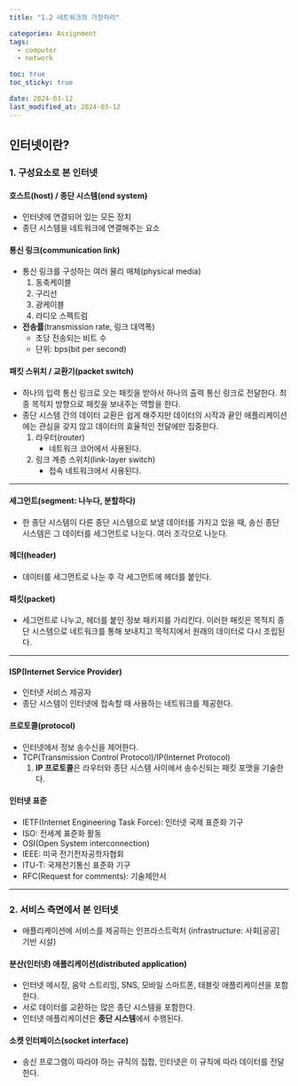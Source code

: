 ```yaml
---
title: "1.2 네트워크의 가장자리"

categories: Assignment
tags:
  - computer
  - network

toc: true
toc_sticky: true

date: 2024-03-12
last_modified_at: 2024-03-12
---
```


## 인터넷이란?

### 1. 구성요소로 본 인터넷

#### 호스트(host) / 종단 시스템(end system)
* 인터넷에 연결되어 있는 모든 장치
* 종단 시스템을 네트워크에 연결해주는 요소

#### 통신 링크(communication link)
* 통신 링크를 구성하는 여러 물리 매체(physical media)
  1. 동축케이블
  2. 구리선
  3. 광케이블
  4. 라디오 스펙트럼
* **전송률**(transmission rate, 링크 대역폭)
  * 초당 전송되는 비트 수
  * 단위: bps(bit per second)

#### 패킷 스위치 / 교환기(packet switch)
* 하나의 입력 통신 링크로 오는 패킷을 받아서 하나의 출력 통신 링크로 전달한다. 최종 목적지 방향으로 패킷을 보내주는 역할을 한다.
* 종단 시스템 간의 데이터 교환은 쉽게 해주지만 데이터의 시작과 끝인 애플리케이션에는 관심을 갖지 않고 데이터의 효율적인 전달에만 집중한다.
  1. 라우터(router)
     * 네트워크 코어에서 사용된다.
  2. 링크 계층 스위치(link-layer switch) 
     * 접속 네트워크에서 사용된다.

----------
#### 세그먼트(segment: 나누다, 분할하다)
* 한 종단 시스템이 다른 종단 시스템으로 보낼 데이터를 가지고 있을 때, 송신 종단 시스템은 그 데이터를 세그먼트로 나눈다. 여러 조각으로 나눈다.
  
#### 헤더(header)
* 데이터를 세그먼트로 나눈 후 각 세그먼트에 헤더를 붙인다.
  
#### 패킷(packet)
* 세그먼트로 나누고, 헤더를 붙인 정보 패키지를 가리킨다. 이러한 패킷은 목적지 종단 시스템으로 네트워크를 통해 보내지고 목적지에서 원래의 데이터로 다시 조립된다. 
  
---------
#### ISP(Internet Service Provider)
* 인터넷 서비스 제공자
* 종단 시스템이 인터넷에 접속할 때 사용하는 네트워크를 제공한다.

#### 프로토콜(protocol)
* 인터넷에서 정보 송수신을 제어한다.
* TCP(Transmission Control Protocol)/IP(Internet Protocol)
  1. **IP 프로토콜**은 라우터와 종단 시스템 사이에서 송수신되는 패킷 포맷을 기술한다.

#### 인터넷 표준
* IETF(Internet Engineering Task Force): 인터넷 국제 표준화 기구
* ISO: 전세계 표준화 활동
* OSI(Open System interconnection)
* IEEE: 미국 전기전자공학자협회
* ITU-T: 국제전기통신 표준화 기구
* RFC(Request for comments): 기술제안서

-----

### 2. 서비스 측면에서 본 인터넷
* 애플리케이션에 서비스를 제공하는 인프라스트럭처
  (infrastructure: 사회[공공] 기반 시설)
#### 분산(인터넷) 애플리케이션(distributed application)
  * 인터넷 메시징, 음악 스트리밍, SNS, 모바일 스마트폰, 태블릿 애플리케이션을 포함한다.
  * 서로 데이터를 교환하는 많은 종단 시스템을 포함한다.
  * 인터넷 애플리케이션은 **종단 시스템**에서 수행된다.

#### 소켓 인터페이스(socket interface)
* 송신 프로그램이 따라야 하는 규칙의 집합, 인터넷은 이 규칙에 따라 데이터를 전달한다.